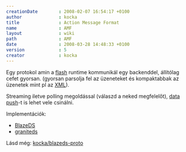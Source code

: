 ```yaml
---
creationDate        : 2008-02-07 16:54:17 +0100 
author              : kocka 
title               : Action Message Format 
name                : AMF 
layout              : wiki 
path                : AMF 
date                : 2008-03-28 14:48:33 +0100 
version             : 5 
creator             : kocka 
---
```

Egy protokol amin a [flash](flash.html) runtime kommunikál egy backenddel, állítólag cefet gyorsan. (gyorsan parsolja fel az üzeneteket és kompaktabbak az üzenetek mint pl az [XML](XML.html)).

Streaming iletve polling megoldással (válaszd a neked megfelelőt), [data push](Missing.html)-t is lehet vele csinálni.

Implementációk: 

*   [BlazeDS](BlazeDS.html)
*   [graniteds](http://www.graniteds.org/)

Lásd még: [kocka/blazeds-proto](kocka/blazeds-proto.html)


